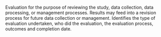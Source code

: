 Evaluation for the purpose of reviewing the study, data collection, data processing, or management processes. Results may feed into a revision process for future data collection or management. Identifies the type of evaluation undertaken, who did the evaluation, the evaluation process, outcomes and completion date.